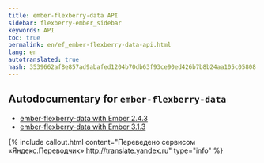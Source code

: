 ```yaml
---
title: ember-flexberry-data API
sidebar: flexberry-ember_sidebar
keywords: API
toc: true
permalink: en/ef_ember-flexberry-data-api.html
lang: en
autotranslated: true
hash: 3539662af8e857ad9abafed1204b70db63f93ce90ed426b7b8b24aa105c05808
---
```


## Autodocumentary for `ember-flexberry-data`

* [ember-flexberry-data with Ember 2.4.3](http://flexberry.github.io/ember-flexberry-data/autodoc/develop/)
* [ember-flexberry-data with Ember 3.1.3](http://flexberry.github.io/ember-flexberry-data/autodoc/feature-ember-update/)



{% include callout.html content="Переведено сервисом «Яндекс.Переводчик» <http://translate.yandex.ru>" type="info" %}